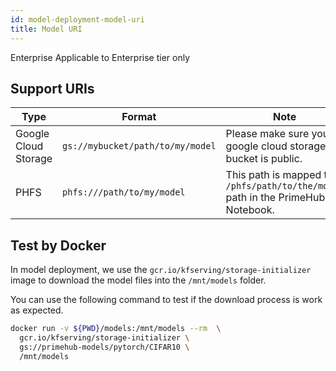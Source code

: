 ```yaml
---
id: model-deployment-model-uri
title: Model URI
---
```


<div class="ee-only tooltip">Enterprise
  <span class="tooltiptext">Applicable to Enterprise tier only</span>
</div>

## Support URIs

Type | Format | Note
-----|--------|------
Google Cloud Storage | `gs://mybucket/path/to/my/model` | Please make sure your google cloud storage bucket is public.
PHFS | `phfs:///path/to/my/model` | This path is mapped to `/phfs/path/to/the/model` path in the PrimeHub Notebook.

## Test by Docker

In model deployment, we use the `gcr.io/kfserving/storage-initializer` image to download the model files into the `/mnt/models` folder.

You can use the following command to test if the download process is work as expected.

```bash
docker run -v ${PWD}/models:/mnt/models --rm  \
  gcr.io/kfserving/storage-initializer \
  gs://primehub-models/pytorch/CIFAR10 \
  /mnt/models
```